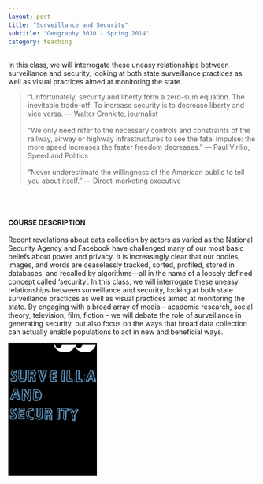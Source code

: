 ```yaml
---
layout: post
title: "Surveillance and Security"
subtitle: "Geography 3030 - Spring 2014"
category: teaching
---
```


In this class, we will interrogate these uneasy relationships between surveillance and security, looking at both state surveillance practices as well as visual practices aimed at monitoring the state.

<!-- more -->

> “Unfortunately, security and liberty form a zero-sum equation. The inevitable trade-off: To increase security is to decrease liberty and vice versa.
— Walter Cronkite, journalist
<br><br>
“We only need refer to the necessary controls and constraints of the railway, airway or highway infrastructures to see the fatal impulse: the more speed increases the faster freedom decreases.”
— Paul Virilio, Speed and Politics
<br><br>
“Never underestimate the willingness of the American public to tell you about itself.”
— Direct-marketing executive
<br>
<br>

#### COURSE DESCRIPTION

Recent revelations about data collection by actors as varied as the National Security Agency and Facebook have challenged many of our most basic beliefs about power and privacy. It is increasingly clear that our bodies, images, and words are ceaselessly tracked, sorted, profiled, stored in databases, and recalled by algorithms—all in the name of a loosely defined concept called ‘security’. In this class, we will interrogate these uneasy relationships between surveillance and security, looking at both state surveillance practices as well as visual practices aimed at monitoring the state. By engaging with a broad array of media – academic research, social theory, television, film, fiction - we will debate the role of surveillance in generating security, but also focus on the ways that broad data collection can actually enable populations to act in new and beneficial ways.

![surveillance](/img/surv.jpg)
